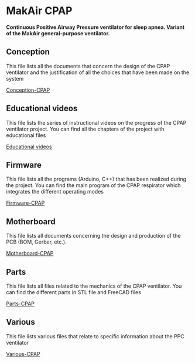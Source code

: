 # MakAir CPAP

**Continuous Positive Airway Pressure ventilator for sleep apnea. Variant of the MakAir general-purpose ventilator.**

## Conception

This file lists all the documents that concern the design of the CPAP ventilator and the justification of all the choices that have been made on the system

[Conception-CPAP](https://github.com/makers-for-life/makair-cpap/tree/master/Conception-CPAP)

## Educational videos

This file lists the series of instructional videos on the progress of the CPAP ventilator project. You can find all the chapters of the project with educational files

[Educational videos](https://github.com/makers-for-life/makair-cpap/tree/master/Educational-videos)

## Firmware 

This file lists all the programs (Arduino, C++) that has been realized during the project. You can find the main program of the CPAP respirator which integrates the different operating modes

[Firmware-CPAP](https://github.com/makers-for-life/makair-cpap/tree/master/Firmware-CPAP)

## Motherboard 

This file lists all documents concerning the design and production of the PCB (BOM, Gerber, etc.).

[Motherboard-CPAP](https://github.com/makers-for-life/makair-cpap/tree/master/Firmware-CPAP)

## Parts

This file lists all files related to the mechanics of the CPAP ventilator. You can find the different parts in STL file and FreeCAD files

[Parts-CPAP](https://github.com/makers-for-life/makair-cpap/tree/master/Parts-CPAP)

## Various

This file lists various files that relate to specific information about the PPC ventilator

[Various-CPAP](https://github.com/makers-for-life/makair-cpap/tree/master/Various-CPAP)



